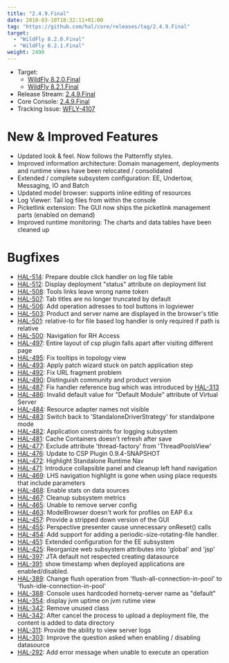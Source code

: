 ```yaml
---
title: "2.4.9.Final"
date: 2018-03-10T18:32:11+01:00
tag: "https://github.com/hal/core/releases/tag/2.4.9.Final"
target: 
  - "WildFly 8.2.0.Final"
  - "WildFly 8.2.1.Final"
weight: 2490
---
```

- Target: 
    - [WildFly 8.2.0.Final](https://wildfly.org/news/2014/11/20/WildFly82-Final-Released)
    - [WildFly 8.2.1.Final](https://wildfly.org/news/2015/07/23/WildFly-901-and-821)
- Release Stream: [2.4.9.Final](https://github.com/hal/release-stream/releases/tag/2.4.9.Final)  
- Core Console: [2.4.9.Final](https://github.com/hal/core/releases/tag/2.4.9.Final) 
- Tracking Issue: [WFLY-4107](https://issues.redhat.com/browse/WFLY-4107) 

# New & Improved Features

- Updated look & feel. Now follows the Patternfly styles.
- Improved information architecture: Domain management, deployments and runtime views have been relocated / consolidated
- Extended / complete subsystem configuration: EE, Undertow, Messaging, IO and Batch
- Updated model browser: supports inline editing of resources
- Log Viewer: Tail log files from within the console
- Picketlink extension: The GUI now ships the picketlink management parts (enabled on demand)
- Improved runtime monitoring: The charts and data tables have been cleaned up

# Bugfixes

- [HAL-514](https://issues.redhat.com/browse/HAL-514): Prepare double click handler on log file table
- [HAL-512](https://issues.redhat.com/browse/HAL-512): Display deployment "status" attribute on deployment list
- [HAL-508](https://issues.redhat.com/browse/HAL-508): Tools links leave wrong name token
- [HAL-507](https://issues.redhat.com/browse/HAL-507): Tab titles are no longer truncated by default
- [HAL-506](https://issues.redhat.com/browse/HAL-506): Add operation adresses to tool buttons in logviewer
- [HAL-503](https://issues.redhat.com/browse/HAL-503): Product and server name are displayed in the browser's title
- [HAL-501](https://issues.redhat.com/browse/HAL-501): relative-to for file based log handler is only required if path is relative
- [HAL-500](https://issues.redhat.com/browse/HAL-500): Navigation for RH Access
- [HAL-497](https://issues.redhat.com/browse/HAL-497): Entire layout of csp plugin falls apart after visiting different page
- [HAL-495](https://issues.redhat.com/browse/HAL-495): Fix tooltips in topology view
- [HAL-493](https://issues.redhat.com/browse/HAL-493): Apply patch wizard stuck on patch application step
- [HAL-492](https://issues.redhat.com/browse/HAL-492): Fix URL fragment problem
- [HAL-490](https://issues.redhat.com/browse/HAL-490): Distinguish community and product version
- [HAL-487](https://issues.redhat.com/browse/HAL-487): Fix handler reference bug which was introduced by [HAL-313](https://issues.redhat.com/browse/HAL-313)
- [HAL-486](https://issues.redhat.com/browse/HAL-486): Invalid default value for "Default Module" attribute of Virtual Server
- [HAL-484](https://issues.redhat.com/browse/HAL-484): Resource adapter names not visible
- [HAL-483](https://issues.redhat.com/browse/HAL-483): Switch back to 'StandaloneDriverStrategy' for standalpone mode
- [HAL-482](https://issues.redhat.com/browse/HAL-482): Application constraints for logging subsystem
- [HAL-481](https://issues.redhat.com/browse/HAL-481): Cache Containers doesn't refresh after save
- [HAL-477](https://issues.redhat.com/browse/HAL-477): Exclude attribute 'thread-factory' from 'ThreadPoolsView'
- [HAL-476](https://issues.redhat.com/browse/HAL-476): Update to CSP Plugin 0.9.4-SNAPSHOT
- [HAL-472](https://issues.redhat.com/browse/HAL-472): Highlight Standalone Runtime Nav
- [HAL-471](https://issues.redhat.com/browse/HAL-471): Introduce collapsible panel and cleanup left hand navigation
- [HAL-469](https://issues.redhat.com/browse/HAL-469): LHS navigation highlight is gone when using place requests that include parameters
- [HAL-468](https://issues.redhat.com/browse/HAL-468): Enable stats on data sources
- [HAL-467](https://issues.redhat.com/browse/HAL-467): Cleanup subsystem metrics
- [HAL-465](https://issues.redhat.com/browse/HAL-465): Unable to remove server config
- [HAL-463](https://issues.redhat.com/browse/HAL-463): ModelBrowser doesn't work for profiles on EAP 6.x
- [HAL-457](https://issues.redhat.com/browse/HAL-457): Provide a stripped down version of the GUI
- [HAL-455](https://issues.redhat.com/browse/HAL-455): Perspective presenter cause unnecessary onReset() calls
- [HAL-454](https://issues.redhat.com/browse/HAL-454): Add support for adding a periodic-size-rotating-file handler.
- [HAL-451](https://issues.redhat.com/browse/HAL-451): Extended configuration for the EE subsystem
- [HAL-425](https://issues.redhat.com/browse/HAL-425): Reorganize web subsystem attributes into 'global' and 'jsp'
- [HAL-397](https://issues.redhat.com/browse/HAL-397): JTA default not respected creating datasource
- [HAL-391](https://issues.redhat.com/browse/HAL-391): show timestamp when deployed applications are enabled/disabled.
- [HAL-389](https://issues.redhat.com/browse/HAL-389): Change flush operation from 'flush-all-connection-in-pool' to 'flush-idle-connection-in-pool'
- [HAL-388](https://issues.redhat.com/browse/HAL-388): Console uses hardcoded hornetq-server name as "default"
- [HAL-354](https://issues.redhat.com/browse/HAL-354): display jvm uptime on jvm rutime view
- [HAL-342](https://issues.redhat.com/browse/HAL-342): Remove unused class
- [HAL-342](https://issues.redhat.com/browse/HAL-342): After cancel the process to upload a deployment file, the content is added to data directory
- [HAL-311](https://issues.redhat.com/browse/HAL-311): Provide the ability to view server logs
- [HAL-303](https://issues.redhat.com/browse/HAL-303): Improve the question asked when enabling / disabling datasource
- [HAL-292](https://issues.redhat.com/browse/HAL-292): Add error message when unable to execute an operation
